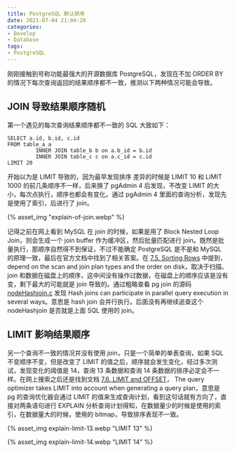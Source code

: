 ```yaml
---
title: PostgreSQL 默认排序
date: 2021-07-04 21:04:28
categories:
- Develop
- Database
tags:
- PostgreSQL
---
```


刚刚接触到号称功能最强大的开源数据库 PostgreSQL，发现在不加 ORDER BY 的情况下每次查询返回的结果顺序都不一致，推测以下两种情况可能会导致。

## JOIN 导致结果顺序随机
第一个遇见的每次查询结果顺序都不一致的 SQL 大致如下：
```PostgreSQL
SELECT a.id, b.id, c.id
FROM table_a a
         INNER JOIN table_b b on a.b_id = b.id
         INNER JOIN table_c c on a.c_id = c.id
LIMIT 20
```

<!--more-->

开始以为是 LIMIT 导致的，因为最早发现排序
差异的时候是 LIMIT 10 和 LIMIT 1000 的前几条顺序不一样，后来换了 pgAdmin 4 后发现，不改变 LIMIT 
的大小，每次点执行，顺序也都会有变化。通过 pgAdmin 4 里面的查询分析，发现先是使用了索引，后进行了 join。

{% asset_img "explain-of-join.webp" %}

记得之前在网上看到 MySQL 在 join 的时候，如果是用了 Block Nested Loop Join，则会生成一个 join buffer 作为缓冲区，然后批量匹配进行 
join。既然是批量执行，那顺序自然得不到保证，不过不能确定 PostgreSQL 是不是和 MySQL 
的原理一致，最后在官方文档中找到了相关答案。在 [7.5. Sorting Rows](https://www.postgresql.org/docs/current/queries-order.html#:~:text=The%20actual%20order%20in%20that%20case%20will%20depend%20on%20the%20scan%20and%20join%20plan%20types%20and%20the%20order%20on%20disk%2C%20but%20it%20must%20not%20be%20relied%20on.) 
中提到，depend on the scan and join plan types and the order on disk，取决于扫描、join 
和数据在磁盘上的顺序，这中间没有操作过数据，在磁盘上的顺序应该是没有变，剩下最大的可能就是 join 导致的。通过粗略查看 pg join 
的源码 [nodeHashjoin.c](https://doxygen.postgresql.org/nodeHashjoin_8c_source.html) 发现 Hash joins can participate in 
parallel query execution in several ways。意思是 hash join 会并行执行。后面没有再继续追查这个 nodeHashjoin 是否就是上面 SQL 
使用的 join。

## LIMIT 影响结果顺序
另一个查询不一致的情况并没有使用 join，只是一个简单的单表查询，如果 SQL 不变顺序不变，但是改变了 LIMIT 
的值之后，顺序就会发生变化，经过多次测试，发现变化的阈值是 14，查询 13 条数据和查询 14 条数据的排序必定会不一样。在网上搜索之后还是找到文档 
[7.6. LIMIT and OFFSET](https://www.postgresql.org/docs/8.1/queries-limit.html#:~:text=The%20query%20optimizer%20takes%20LIMIT%20into%20account%20when%20generating%20a%20query%20plan)，
The query optimizer takes LIMIT into account when generating a query plan，意思是 pg 的查询优化器会通过 LIMIT 
的值来生成查询计划，看到这句话就有方向了，直接对两条语句进行 EXPLAIN 分析查询计划得知，在数据量少的时候是使用的索引，在数据量大的时候，使用的 
bitmap，导致排序表现不一致。

{% asset_img explain-limit-13.webp "LIMIT 13" %}

{% asset_img explain-limit-14.webp "LIMIT 14" %}